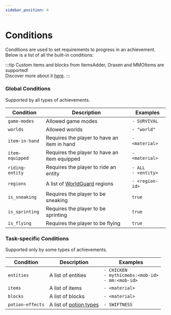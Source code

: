 ```yaml
---
sidebar_position: 4
---
```


# Conditions

Conditions are used to set requirements to progress in an achievement. <br/>
Below is a list of all the built-in conditions:

:::tip
Custom items and blocks from ItemsAdder, Oraxen and MMOItems are supported! <br/>
Discover more about it [here](../../useful-stuff/item-format.md).
:::

### Global Conditions
Supported by all types of achievements.

| Condition       | Description                                                                | Examples                 |
|-----------------|----------------------------------------------------------------------------|--------------------------|
| `game-modes`    | Allowed game modes                                                         | `- SURVIVAL`             |
| `worlds`        | Allowed worlds                                                             | `- "world"`              |
| `item-in-hand`  | Requires the player to have an item in hand                                | `- <material>`           |
| `item-equipped` | Requires the player to have an item equipped                               | `- <material>`           |
| `riding-entity` | Requires the player to ride an entity                                      | `- ALL`<br/>`- <entity>` |
| `regions`       | A list of [WorldGuard](https://dev.bukkit.org/projects/worldguard) regions | `- <region-id>`          |
| `is_sneaking`   | Requires the player to be sneaking                                         | `true`                   |
| `is_sprinting`  | Requires the player to be sprinting                                        | `true`                   |
| `is_flying`     | Requires the player to be flying                                           | `true`                   |

### Task-specific Conditions
Supported only by some types of achievements.

| Condition        | Description                                                                                          | Examples                                                    |
|------------------|------------------------------------------------------------------------------------------------------|-------------------------------------------------------------|
| `entities`       | A list of entities                                                                                   | `- CHICKEN`<br/>`- mythicmobs:<mob-id>`<br/>`- mm:<mob-id>` |
| `items`          | A list of items                                                                                      | `- <material>`                                              |
| `blocks`         | A list of blocks                                                                                     | `- <material>`                                              |
| `potion-effects` | A list of [potion types](https://hub.spigotmc.org/javadocs/spigot/org/bukkit/potion/PotionType.html) | `- SWIFTNESS`                                               |

